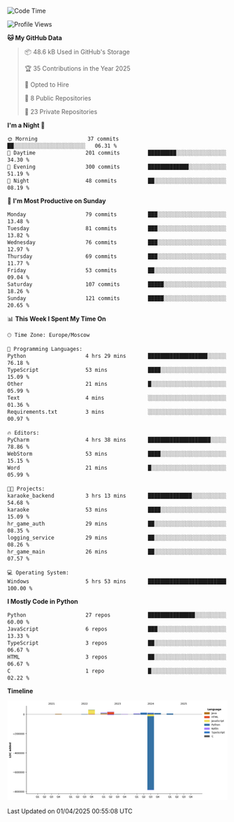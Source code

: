 <!--START_SECTION:waka-->
![Code Time](http://img.shields.io/badge/Code%20Time-642%20hrs%2019%20mins-blue)

![Profile Views](http://img.shields.io/badge/Profile%20Views-3-blue)

**🐱 My GitHub Data** 

> 📦 48.6 kB Used in GitHub's Storage 
 > 
> 🏆 35 Contributions in the Year 2025
 > 
> 💼 Opted to Hire
 > 
> 📜 8 Public Repositories 
 > 
> 🔑 23 Private Repositories 
 > 
**I'm a Night 🦉** 

```text
🌞 Morning                37 commits          ██░░░░░░░░░░░░░░░░░░░░░░░   06.31 % 
🌆 Daytime                201 commits         █████████░░░░░░░░░░░░░░░░   34.30 % 
🌃 Evening                300 commits         █████████████░░░░░░░░░░░░   51.19 % 
🌙 Night                  48 commits          ██░░░░░░░░░░░░░░░░░░░░░░░   08.19 % 
```
📅 **I'm Most Productive on Sunday** 

```text
Monday                   79 commits          ███░░░░░░░░░░░░░░░░░░░░░░   13.48 % 
Tuesday                  81 commits          ███░░░░░░░░░░░░░░░░░░░░░░   13.82 % 
Wednesday                76 commits          ███░░░░░░░░░░░░░░░░░░░░░░   12.97 % 
Thursday                 69 commits          ███░░░░░░░░░░░░░░░░░░░░░░   11.77 % 
Friday                   53 commits          ██░░░░░░░░░░░░░░░░░░░░░░░   09.04 % 
Saturday                 107 commits         █████░░░░░░░░░░░░░░░░░░░░   18.26 % 
Sunday                   121 commits         █████░░░░░░░░░░░░░░░░░░░░   20.65 % 
```


📊 **This Week I Spent My Time On** 

```text
🕑︎ Time Zone: Europe/Moscow

💬 Programming Languages: 
Python                   4 hrs 29 mins       ███████████████████░░░░░░   76.18 % 
TypeScript               53 mins             ████░░░░░░░░░░░░░░░░░░░░░   15.09 % 
Other                    21 mins             █░░░░░░░░░░░░░░░░░░░░░░░░   05.99 % 
Text                     4 mins              ░░░░░░░░░░░░░░░░░░░░░░░░░   01.36 % 
Requirements.txt         3 mins              ░░░░░░░░░░░░░░░░░░░░░░░░░   00.97 % 

🔥 Editors: 
PyCharm                  4 hrs 38 mins       ████████████████████░░░░░   78.86 % 
WebStorm                 53 mins             ████░░░░░░░░░░░░░░░░░░░░░   15.15 % 
Word                     21 mins             █░░░░░░░░░░░░░░░░░░░░░░░░   05.99 % 

🐱‍💻 Projects: 
karaoke_backend          3 hrs 13 mins       ██████████████░░░░░░░░░░░   54.68 % 
karaoke                  53 mins             ████░░░░░░░░░░░░░░░░░░░░░   15.09 % 
hr_game_auth             29 mins             ██░░░░░░░░░░░░░░░░░░░░░░░   08.35 % 
logging_service          29 mins             ██░░░░░░░░░░░░░░░░░░░░░░░   08.26 % 
hr_game_main             26 mins             ██░░░░░░░░░░░░░░░░░░░░░░░   07.57 % 

💻 Operating System: 
Windows                  5 hrs 53 mins       █████████████████████████   100.00 % 
```

**I Mostly Code in Python** 

```text
Python                   27 repos            ███████████████░░░░░░░░░░   60.00 % 
JavaScript               6 repos             ███░░░░░░░░░░░░░░░░░░░░░░   13.33 % 
TypeScript               3 repos             ██░░░░░░░░░░░░░░░░░░░░░░░   06.67 % 
HTML                     3 repos             ██░░░░░░░░░░░░░░░░░░░░░░░   06.67 % 
C                        1 repo              █░░░░░░░░░░░░░░░░░░░░░░░░   02.22 % 
```



**Timeline**

![Lines of Code chart](https://raw.githubusercontent.com/adlemx/adlemx/main/assets/bar_graph.png)


 Last Updated on 01/04/2025 00:55:08 UTC
<!--END_SECTION:waka-->
